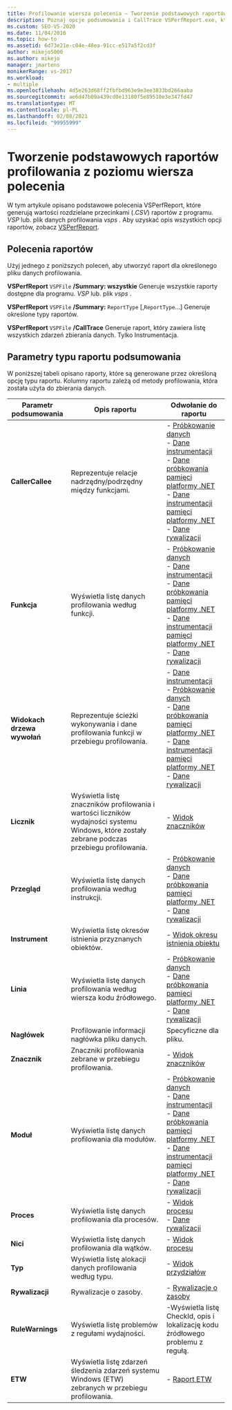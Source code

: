 ```yaml
---
title: Profilowanie wiersza polecenia — Tworzenie podstawowych raportów
description: Poznaj opcje podsumowania i CallTrace VSPerfReport.exe, które tworzą raporty CSV (wartości rozdzielane przecinkami) z pliku danych profilowania. vsp lub. vsps.
ms.custom: SEO-VS-2020
ms.date: 11/04/2016
ms.topic: how-to
ms.assetid: 6d73e21e-c04e-48ea-91cc-e517a5f2cd3f
author: mikejo5000
ms.author: mikejo
manager: jmartens
monikerRange: vs-2017
ms.workload:
- multiple
ms.openlocfilehash: 4d5e263d68ff2fbfbd963e9e3ee3833bd266aaba
ms.sourcegitcommit: ae6d47b09a439cd0e13180f5e89510e3e347fd47
ms.translationtype: MT
ms.contentlocale: pl-PL
ms.lasthandoff: 02/08/2021
ms.locfileid: "99955999"
---
```

# <a name="create-basic-profiling-reports-from-the-command-line"></a>Tworzenie podstawowych raportów profilowania z poziomu wiersza polecenia
W tym artykule opisano podstawowe polecenia VSPerfReport, które generują wartości rozdzielane przecinkami (.*CSV*) raportów z programu. *VSP* lub. plik danych profilowania *vsps* . Aby uzyskać opis wszystkich opcji raportów, zobacz [VSPerfReport](../profiling/vsperfreport.md).

## <a name="report-commands"></a>Polecenia raportów
 Użyj jednego z poniższych poleceń, aby utworzyć raport dla określonego pliku danych profilowania.

 **VSPerfReport** `VSPFile` **/Summary: wszystkie** Generuje wszystkie raporty dostępne dla programu. *VSP* lub. plik *vsps* .

 **VSPerfReport** `VSPFile` **/Summary:** `ReportType` [,`ReportType`...] Generuje określone typy raportów.

 **VSPerfReport** `VSPFile` **/CallTrace** Generuje raport, który zawiera listę wszystkich zdarzeń zbierania danych. Tylko Instrumentacja.

## <a name="summary-report-type-parameters"></a>Parametry typu raportu podsumowania
 W poniższej tabeli opisano raporty, które są generowane przez określoną opcję typu raportu. Kolumny raportu zależą od metody profilowania, która została użyta do zbierania danych.

|Parametr podsumowania|Opis raportu|Odwołanie do raportu|
|-----------------------|------------------------|----------------------|
|**CallerCallee**|Reprezentuje relacje nadrzędny/podrzędny między funkcjami.|-   [Próbkowanie danych](../profiling/caller-callee-view-sampling-data.md)<br />-   [Dane instrumentacji](../profiling/caller-callee-view-instrumentation-data.md)<br />-   [Dane próbkowania pamięci platformy .NET](../profiling/caller-callee-view-dotnet-memory-sampling-data.md)<br />-   [Dane instrumentacji pamięci platformy .NET](../profiling/caller-callee-view-net-memory-instrumentation-data.md)<br />-   [Dane rywalizacji](../profiling/caller-callee-view-contention-data.md)|
|**Funkcja**|Wyświetla listę danych profilowania według funkcji.|-   [Próbkowanie danych](../profiling/functions-view-sampling-data.md)<br />-   [Dane instrumentacji](../profiling/functions-view-instrumentation-data.md)<br />-   [Dane próbkowania pamięci platformy .NET](../profiling/functions-view-dotnet-memory-sampling-data.md)<br />-   [Dane instrumentacji pamięci platformy .NET](../profiling/functions-view-dotnet-memory-instrumentation-data.md)<br />-   [Dane rywalizacji](../profiling/functions-view-contention-data.md)|
|**Widokach drzewa wywołań**|Reprezentuje ścieżki wykonywania i dane profilowania funkcji w przebiegu profilowania.|-   [Dane instrumentacji](../profiling/call-tree-view-instrumentation-data.md)<br />-   [Próbkowanie danych](../profiling/call-tree-view-sampling-data.md)<br />-   [Dane próbkowania pamięci platformy .NET](../profiling/call-tree-view-dotnet-memory-sampling-data.md)<br />-   [Dane instrumentacji pamięci platformy .NET](../profiling/call-tree-view-dotnet-memory-instrumentation-data.md)<br />-   [Dane rywalizacji](../profiling/call-tree-view-contention-data.md)|
|**Licznik**|Wyświetla listę znaczników profilowania i wartości liczników wydajności systemu Windows, które zostały zebrane podczas przebiegu profilowania.|-   [Widok znaczników](../profiling/marks-view.md)|
|**Przegląd**|Wyświetla listę danych profilowania według instrukcji.|-   [Próbkowanie danych](../profiling/instruction-pointers-ips-view-sampling-data.md)<br />-   [Dane próbkowania pamięci platformy .NET](../profiling/instruction-pointers-ips-view-dotnet-memory-sampling-data.md)<br />-   [Dane rywalizacji](../profiling/instruction-pointers-ips-view-contention-data.md)|
|**Instrument**|Wyświetla listę okresów istnienia przyznanych obiektów.|-   [Widok okresu istnienia obiektu](../profiling/object-lifetime-view.md)|
|**Linia**|Wyświetla listę danych profilowania według wiersza kodu źródłowego.|-   [Próbkowanie danych](../profiling/lines-view-sampling-data.md)<br />-   [Dane próbkowania pamięci platformy .NET](../profiling/lines-view-dotnet-memory-sampling-data.md)<br />-   [Dane rywalizacji](../profiling/lines-view-contention-data.md)|
|**Nagłówek**|Profilowanie informacji nagłówka pliku danych.|Specyficzne dla pliku.|
|**Znacznik**|Znaczniki profilowania zebrane w przebiegu profilowania.|-   [Widok znaczników](../profiling/marks-view.md)|
|**Moduł**|Wyświetla listę danych profilowania dla modułów.|-   [Próbkowanie danych](../profiling/modules-view-sampling-data.md)<br />-   [Dane instrumentacji](../profiling/modules-view-instrumentation-data.md)<br />-   [Dane próbkowania pamięci platformy .NET](../profiling/modules-view-dotnet-memory-sampling-data.md)<br />-   [Dane instrumentacji pamięci platformy .NET](../profiling/modules-view-dotnet-memory-instrumentation-data.md)<br />-   [Dane rywalizacji](../profiling/modules-view-contention-data.md)|
|**Proces**|Wyświetla listę danych profilowania dla procesów.|-   [Widok procesu](../profiling/process-view.md)<br />-   [Dane rywalizacji](../profiling/process-view-contention-data.md)|
|**Nici**|Wyświetla listę danych profilowania dla wątków.|-   [Widok procesu](../profiling/process-view.md)|
|**Typ**|Wyświetla listę alokacji danych profilowania według typu.|-   [Widok przydziałów](../profiling/dotnet-memory-allocations-view.md)|
|**Rywalizacji**|Rywalizacje o zasoby.|-   [Rywalizacje o zasoby](../profiling/resource-contentions-view-contention-data.md)|
|**RuleWarnings**|Wyświetla listę problemów z regułami wydajności.|-Wyświetla listę CheckId, opis i lokalizację kodu źródłowego problemu z regułą.|
|**ETW**|Wyświetla listę zdarzeń śledzenia zdarzeń systemu Windows (ETW) zebranych w przebiegu profilowania.|-   [Raport ETW](../profiling/event-tracing-for-windows-etw-report.md)|
